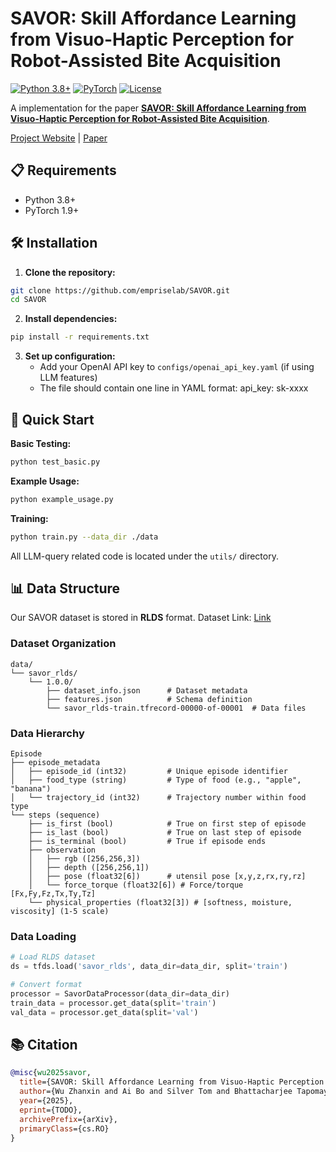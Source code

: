 # SAVOR: Skill Affordance Learning from Visuo-Haptic Perception for Robot-Assisted Bite Acquisition

[![Python 3.8+](https://img.shields.io/badge/python-3.8+-blue.svg)](https://www.python.org/downloads/)
[![PyTorch](https://img.shields.io/badge/PyTorch-1.9+-red.svg)](https://pytorch.org/)
[![License](https://img.shields.io/badge/license-MIT-green.svg)](LICENSE)

A implementation for the paper [**SAVOR: Skill Affordance Learning from Visuo-Haptic Perception for Robot-Assisted Bite Acquisition**](https://emprise.cs.cornell.edu/savor/).

[Project Website](https://emprise.cs.cornell.edu/savor/) | [Paper](https://arxiv.org/abs/2506.02353)

## 📋 Requirements

- Python 3.8+
- PyTorch 1.9+

## 🛠️ Installation

1. **Clone the repository:**
```bash
git clone https://github.com/empriselab/SAVOR.git
cd SAVOR
```

2. **Install dependencies:**
```bash
pip install -r requirements.txt
```

3. **Set up configuration:**
   - Add your OpenAI API key to `configs/openai_api_key.yaml` (if using LLM features)
   - The file should contain one line in YAML format: api_key: sk-xxxx

## 🚀 Quick Start

**Basic Testing:**
```bash
python test_basic.py
```

**Example Usage:**
```bash
python example_usage.py
```

**Training:**
```bash
python train.py --data_dir ./data
```

All LLM-query related code is located under the `utils/` directory.

## 📊 Data Structure

Our SAVOR dataset is stored in **RLDS** format. Dataset Link: [Link](https://drive.google.com/drive/folders/1CMU8bFS9Z7s76jVjZa-ISrv_0-RpxWlM?usp=sharing)

### Dataset Organization

```
data/
└── savor_rlds/
    └── 1.0.0/
        ├── dataset_info.json      # Dataset metadata
        ├── features.json          # Schema definition
        └── savor_rlds-train.tfrecord-00000-of-00001  # Data files
```

### Data Hierarchy

```
Episode
├── episode_metadata
│   ├── episode_id (int32)         # Unique episode identifier
│   ├── food_type (string)         # Type of food (e.g., "apple", "banana")
│   └── trajectory_id (int32)      # Trajectory number within food type
└── steps (sequence)
    ├── is_first (bool)            # True on first step of episode
    ├── is_last (bool)             # True on last step of episode
    ├── is_terminal (bool)         # True if episode ends
    ├── observation
    │   ├── rgb ([256,256,3])
    │   ├── depth ([256,256,1])
    │   ├── pose (float32[6])      # utensil pose [x,y,z,rx,ry,rz]
    │   └── force_torque (float32[6]) # Force/torque [Fx,Fy,Fz,Tx,Ty,Tz]
    └── physical_properties (float32[3]) # [softness, moisture, viscosity] (1-5 scale)
```

### Data Loading
```python
# Load RLDS dataset
ds = tfds.load('savor_rlds', data_dir=data_dir, split='train')

# Convert format
processor = SavorDataProcessor(data_dir=data_dir)
train_data = processor.get_data(split='train')
val_data = processor.get_data(split='val')
```

## 📚 Citation
```bibtex
@misc{wu2025savor,
  title={SAVOR: Skill Affordance Learning from Visuo-Haptic Perception for Robot-Assisted Bite Acquisition}, 
  author={Wu Zhanxin and Ai Bo and Silver Tom and Bhattacharjee Tapomayukh},
  year={2025},
  eprint={TODO},
  archivePrefix={arXiv},
  primaryClass={cs.RO}
} 
```